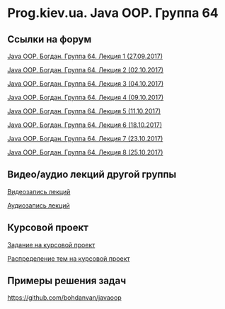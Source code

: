 Prog.kiev.ua. Java OOP. Группа 64
===

## Cсылки на форум

[Java OOP. Богдан. Группа 64. Лекция 1 (27.09.2017)](https://prog.kiev.ua/forum/index.php/topic,3165.0.html)

[Java OOP. Богдан. Группа 64. Лекция 2 (02.10.2017)](https://prog.kiev.ua/forum/index.php/topic,3178.0.html)

[Java OOP. Богдан. Группа 64. Лекция 3 (04.10.2017)](https://prog.kiev.ua/forum/index.php/topic,3184.0.html)

[Java OOP. Богдан. Группа 64. Лекция 4 (09.10.2017)](https://prog.kiev.ua/forum/index.php/topic,3185.0.html)

[Java OOP. Богдан. Группа 64. Лекция 5 (11.10.2017)](https://prog.kiev.ua/forum/index.php/topic,3201.0.html)

[Java OOP. Богдан. Группа 64. Лекция 6 (18.10.2017)](https://prog.kiev.ua/forum/index.php/topic,3215.0.html)

[Java OOP. Богдан. Группа 64. Лекция 7 (23.10.2017)](https://prog.kiev.ua/forum/index.php/topic,3228.0.html)

[Java OOP. Богдан. Группа 64. Лекция 8 (25.10.2017)](https://prog.kiev.ua/forum/index.php/topic,3232.0.html)

## Видео/аудио лекций другой группы

[Видеозапись лекций](https://mega.nz/#F!fI9ACBqB)

[Аудиозапись лекций](https://mega.nz/#F!iIUhgL5T)

## Курсовой проект

[Задание на курсовой проект](https://docs.google.com/document/d/1BD_RtdtKI4MZylI_UGOGdE8_d2CZTZnfVCWwirvSVbU/edit)

[Распределение тем на курсовой проект](https://docs.google.com/spreadsheets/d/1FLxUwXwNeao4M5MQ4dRJvNU8pxbbIfe8wq0HU-tqAUY/edit?usp=sharing)

## Примеры решения задач

https://github.com/bohdanvan/javaoop
